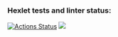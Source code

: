 ### Hexlet tests and linter status:
[![Actions Status](https://github.com/kitkat-infinity/python-project-49/workflows/hexlet-check/badge.svg)](https://github.com/kitkat-infinity/python-project-49/actions)
<a href="https://codeclimate.com/github/kitkat-infinity/python-project-49/maintainability"><img src="https://api.codeclimate.com/v1/badges/3fb81c08bffea39effa2/maintainability" /></a>
